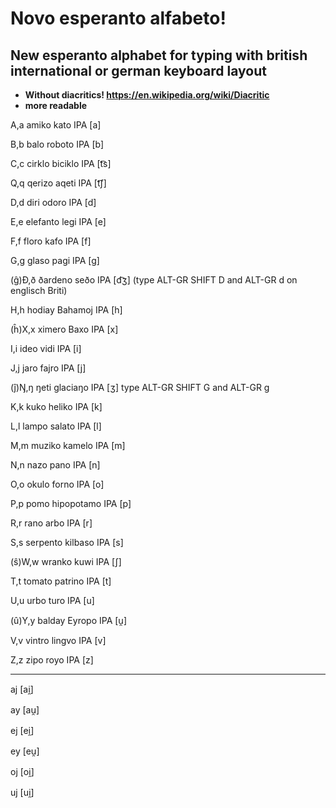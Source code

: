 # Novo esperanto alfabeto! 

## New esperanto alphabet for typing with british international or german keyboard layout

- **Without diacritics! https://en.wikipedia.org/wiki/Diacritic**
- **more readable**

A,a amiko	kato IPA [a]

B,b balo roboto IPA [b]

C,c cirklo biciklo IPA [t͡s]

Q,q qerizo aqeti IPA [t͡ʃ]

D,d diri odoro IPA [d]

E,e elefanto legi IPA [e]

F,f floro kafo IPA [f]

G,g glaso pagi IPA [g]

(ĝ)Ð,ð ðardeno seðo IPA [d͡ʒ] (type ALT-GR SHIFT D and ALT-GR d on englisch Briti)

H,h hodiay Bahamoj IPA [h]

(ĥ)X,x ximero Baxo IPA [x]

I,i ideo vidi IPA [i]

J,j jaro fajro IPA [j]

(ĵ)Ŋ,ŋ ŋeti glaciaŋo IPA [ʒ] type ALT-GR SHIFT G and ALT-GR g

K,k kuko heliko IPA [k]

L,l lampo salato IPA [l]

M,m muziko kamelo IPA [m]

N,n nazo pano IPA [n]

O,o okulo forno IPA [o]

P,p pomo hipopotamo IPA [p]

R,r rano arbo IPA [r]

S,s serpento kilbaso IPA [s]

(ŝ)W,w wranko kuwi IPA [ʃ]

T,t tomato patrino IPA [t]

U,u urbo turo IPA [u]

(û)Y,y balday Eyropo IPA [u̯]

V,v vintro lingvo IPA [v]

Z,z zipo royo IPA [z]


----------

aj	[ai̯]

ay	[au̯]

ej	[ei̯]

ey	[eu̯]

oj	[oi̯]

uj	[ui̯]
